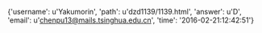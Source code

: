 {'username': u'Yakumorin', 'path': u'dzd1139/1139.html', 'answer': u'D', 'email': u'chenpu13@mails.tsinghua.edu.cn', 'time': '2016-02-21:12:42:51'}